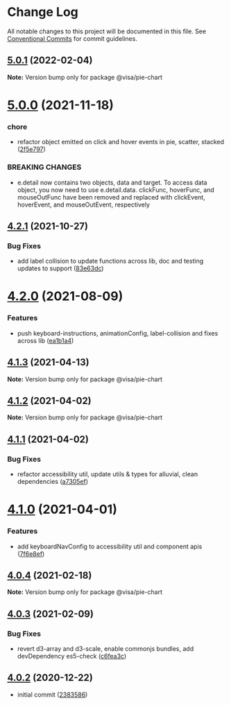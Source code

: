 # Change Log

All notable changes to this project will be documented in this file.
See [Conventional Commits](https://conventionalcommits.org) for commit guidelines.

## [5.0.1](https://github.com/visa/visa-chart-components/compare/@visa/pie-chart@5.0.0...@visa/pie-chart@5.0.1) (2022-02-04)

**Note:** Version bump only for package @visa/pie-chart





# [5.0.0](https://github.com/visa/visa-chart-components/compare/@visa/pie-chart@4.2.1...@visa/pie-chart@5.0.0) (2021-11-18)


### chore

* refactor object emitted on click and hover events in pie, scatter, stacked ([2f5e797](https://github.com/visa/visa-chart-components/commit/2f5e797c2cc869733e5979a4c6e050f0cb1821b7))


### BREAKING CHANGES

* e.detail now contains two objects, data and target. To access data object, you now need to use e.detail.data. clickFunc, hoverFunc, and mouseOutFunc have been removed and replaced with clickEvent, hoverEvent, and mouseOutEvent, respectively





## [4.2.1](https://github.com/visa/visa-chart-components/compare/@visa/pie-chart@4.2.0...@visa/pie-chart@4.2.1) (2021-10-27)


### Bug Fixes

* add label collision to update functions across lib, doc and testing updates to support ([83e63dc](https://github.com/visa/visa-chart-components/commit/83e63dc352165a68aee9db4e7175fd241c13f523))





# [4.2.0](https://github.com/visa/visa-chart-components/compare/@visa/pie-chart@4.1.3...@visa/pie-chart@4.2.0) (2021-08-09)


### Features

* push keyboard-instructions, animationConfig, label-collision and fixes across lib ([ea1b1a4](https://github.com/visa/visa-chart-components/commit/ea1b1a478b3ea9bcf07e76551a45a9adaaacdb47))





## [4.1.3](https://github.com/visa/visa-chart-components/compare/@visa/pie-chart@4.1.2...@visa/pie-chart@4.1.3) (2021-04-13)

**Note:** Version bump only for package @visa/pie-chart





## [4.1.2](https://github.com/visa/visa-chart-components/compare/@visa/pie-chart@4.1.1...@visa/pie-chart@4.1.2) (2021-04-02)

**Note:** Version bump only for package @visa/pie-chart





## [4.1.1](https://github.com/visa/visa-chart-components/compare/@visa/pie-chart@4.1.0...@visa/pie-chart@4.1.1) (2021-04-02)


### Bug Fixes

* refactor accessibility util, update utils & types for alluvial, clean dependencies ([a7305ef](https://github.com/visa/visa-chart-components/commit/a7305ef85f8e6b17d47bfb5bfcfc307626ea8bba))





# [4.1.0](https://github.com/visa/visa-chart-components/compare/@visa/pie-chart@4.0.3...@visa/pie-chart@4.1.0) (2021-04-01)


### Features

* add keyboardNavConfig to accessibility util and component  apis ([7f6e8ef](https://github.com/visa/visa-chart-components/commit/7f6e8efee3f3c5a865c44862a72bef498eee0289))





## [4.0.4](https://github.com/visa/visa-chart-components/compare/@visa/pie-chart@4.0.3...@visa/pie-chart@4.0.4) (2021-02-18)

**Note:** Version bump only for package @visa/pie-chart

## [4.0.3](https://github.com/visa/visa-chart-components/compare/@visa/pie-chart@4.0.2...@visa/pie-chart@4.0.3) (2021-02-09)

### Bug Fixes

- revert d3-array and d3-scale, enable commonjs bundles, add devDependency es5-check ([c6fea3c](https://github.com/visa/visa-chart-components/commit/c6fea3c601dfc4650b52996721ead03a1b363e2b))

## [4.0.2](https://github.com/visa/visa-chart-components/tree/%40visa/pie-chart%404.0.2) (2020-12-22)

- initial commit ([2383586](https://github.com/visa/visa-chart-components/commit/238358698bb59b8f20f424eeedc7235f51e02037))
